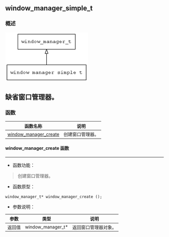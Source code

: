 ## window\_manager\_simple\_t
### 概述
![image](images/window_manager_simple_t_0.png)

缺省窗口管理器。
----------------------------------
### 函数
<p id="window_manager_simple_t_methods">

| 函数名称 | 说明 | 
| -------- | ------------ | 
| <a href="#window_manager_simple_t_window_manager_create">window\_manager\_create</a> | 创建窗口管理器。 |
#### window\_manager\_create 函数
-----------------------

* 函数功能：

> <p id="window_manager_simple_t_window_manager_create">创建窗口管理器。

* 函数原型：

```
window_manager_t* window_manager_create ();
```

* 参数说明：

| 参数 | 类型 | 说明 |
| -------- | ----- | --------- |
| 返回值 | window\_manager\_t* | 返回窗口管理器对象。 |
